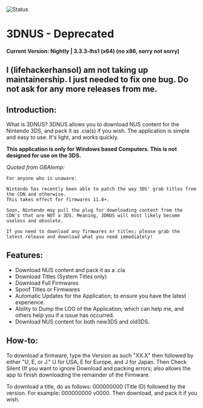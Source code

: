 ![Status](https://raw.githubusercontent.com/zoltx23/3DNUS/master/wiki/new_3dnus_logo_128.png)
# 3DNUS - Deprecated
#### Current Version: Nightly | 3.3.3-lhs1 (x64) (no x86, sorry not sorry)

## I (lifehackerhansol) am not taking up maintainership. I just needed to fix one bug. Do not ask for any more releases from me.

## Introduction:

What is 3DNUS? 3DNUS allows you to download NUS content for the Nintendo 3DS, and pack it as .cia(s) if you wish.
The application is simple and easy to use. It's light, and works quickly.

**This application is only for Windows based Computers. This is not designed for use on the 3DS.** 


*Quoted from GBAtemp:* 
~~~~
For anyone who is unaware: 

Nintendo has recently been able to patch the way 3DS' grab titles from the CDN and otherwise. 
This takes effect for firmwares 11.8+. 

Soon, Nintendo may pull the plug for downloading content from the CDN's that are NOT a 3DS. Meaning, 3DNUS will most likely become useless and obsolete. 

If you need to download any firmwares or titles; please grab the latest release and download what you need immediately!
~~~~

## Features:

* Download NUS content and pack it as a .cia
* Download Titles (System Titles only)
* Download Full Firmwares
* Spoof Titles or Firmwares
* Automatic Updates for the Application; to ensure you have the latest experience.
* Ability to Dump the LOG of the Application; which can help me, and others help you if a issue has occurred.
* Download NUS content for both new3DS and old3DS.

## How-to:

To download a firmware, type the Version as such "XX.X" then followed by either "U, E, or J." U for USA, E for Europe, and J for Japan.
Then Check Silent (If you want to ignore Download and packing errors; also allows the app to finish downloading the remainder of the Firmware. 

To download a title, do as follows: 000000000 (Title ID) followed by the version. For example: 000000000 v0000. Then download, and pack it if you wish. 
